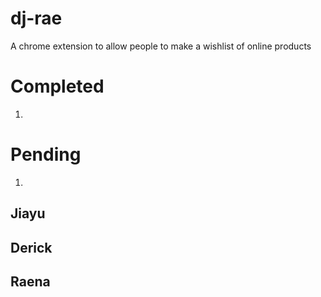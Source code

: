# dj-rae
A chrome extension to allow people to make a wishlist of online products 

Completed
======
1.


Pending
======
1.


Jiayu
------


Derick
------


Raena
------

